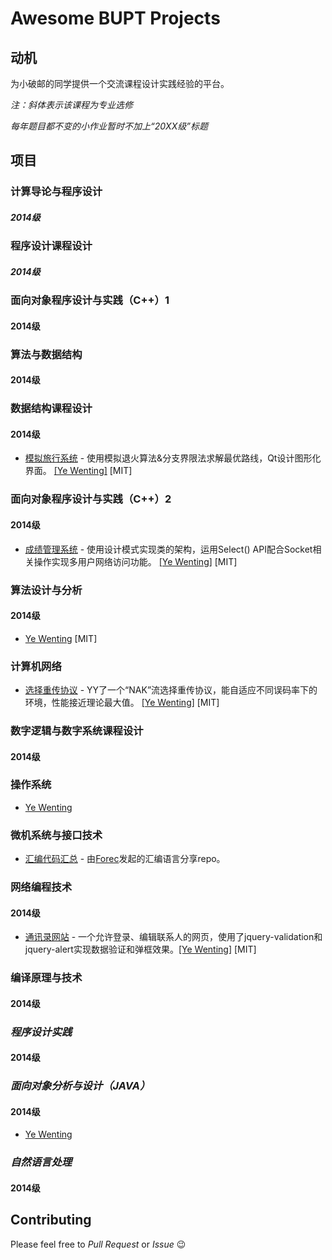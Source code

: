 # Awesome BUPT Projects

## 动机

为小破邮的同学提供一个交流课程设计实践经验的平台。

_注：斜体表示该课程为专业选修_

_每年题目都不变的小作业暂时不加上“20XX级”标题_

## 项目

### 计算导论与程序设计

##### 2014级

### 程序设计课程设计

##### 2014级

### 面向对象程序设计与实践（C++）1

#### 2014级

### 算法与数据结构

#### 2014级

### 数据结构课程设计

#### 2014级

* [模拟旅行系统](https://github.com/YeWenting/Results-Management-System) - 使用模拟退火算法&分支界限法求解最优路线，Qt设计图形化界面。 [[Ye Wenting]](https://github.com/YeWenting) [MIT]

### 面向对象程序设计与实践（C++）2

#### 2014级

* [成绩管理系统](https://github.com/YeWenting/Results-Management-System) - 使用设计模式实现类的架构，运用Select() API配合Socket相关操作实现多用户网络访问功能。  [[Ye Wenting]](https://github.com/YeWenting) [MIT] 

### 算法设计与分析

#### 2014级

* [Ye Wenting](https://github.com/YeWenting/BUPT-Homework/tree/master/Algorithm%20Design) [MIT]

### 计算机网络

* [选择重传协议](https://github.com/YeWenting/BUPT-Homework/tree/master/Algorithm%20Design) - YY了一个“NAK”流选择重传协议，能自适应不同误码率下的环境，性能接近理论最大值。 [[Ye Wenting]](https://github.com/YeWenting) [MIT] 

### 数字逻辑与数字系统课程设计

#### 2014级

### 操作系统

* [Ye Wenting](https://github.com/YeWenting/BUPT-Homework/tree/master/Operating%20System)

### 微机系统与接口技术

* [汇编代码汇总](https://github.com/Forec/assembly-exercise) - 由[Forec](https://github.com/Forec)发起的汇编语言分享repo。

### 网络编程技术

#### 2014级

* [通讯录网站](https://github.com/YeWenting/yewenting.github.com) - 一个允许登录、编辑联系人的网页，使用了jquery-validation和jquery-alert实现数据验证和弹框效果。[[Ye Wenting]](https://github.com/YeWenting) [MIT] 

### 编译原理与技术

#### 2014级

### *程序设计实践*

#### 2014级

### *面向对象分析与设计（JAVA）*

#### 2014级

* [Ye Wenting](https://github.com/YeWenting/Java-Exercise)

### *自然语言处理*

#### 2014级

## Contributing

Please feel free to *Pull Request* or *Issue* 😉
